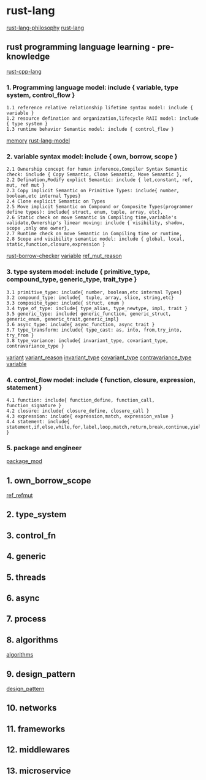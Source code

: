 
# rust-lang

[rust-lang-philosophy](docs/rust_core_philosophy.md)
[rust-lang](docs/rust_paradiam.md)

## rust programming language learning - pre-knowledge

[rust-cpp-lang](docs/lang_compare/rust_cpp.md)

### 1. Programming language model: include { variable, type system, control_flow }

    1.1 reference relative relationship lifetime syntax model: include { variable } 
    1.2 resource defination and organization,lifecycle RAII model: include { type system }
    1.3 runtime behavior Semantic model: include { control_flow }

[memory](docs/view_type_theory/type_control_memory.md)
[rust-lang-model](docs/view_type_control/type_variable_control03.md)

### 2. variable syntax model: include { own, borrow, scope }

    2.1 Ownership concept for human inference,Compiler Syntax Semantic check: include { Copy Semantic, Clone Semantic, Move Semantic }, 
    2.2 Defination,Modify explict Semantic: include { let,constant, ref, mut, ref mut }
    2.3 Copy implicit Semantic on Primitive Types: include{ number, boolean,etc internal Types}
    2.4 Clone explicit Semantic on Types
    2.5 Move implicit Semantic on Compound or Composite Types(programmer define types): include{ struct, enum, tuple, array, etc},
    2.6 Static check on move Semantic in Compiling time,variable's validate,Ownership's linear moving: include { visibility, shadow, scope ,only one owner},
    2.7 Runtime check on move Semantic in Compiling time or runtime,
    2.8 Scope and visibility semantic model: include { global, local, static,function,closure,expression }

[rust-borrow-checker](docs/rust/own_borrow_scope/borrow_check_inference.md)
[variable](docs/rust/control/control_flow_rust.md)
[ref_mut_reason](docs/rust/own_borrow_scope/ref_mut_reason.md)

### 3. type system model: include { primitive_type, compound_type, generic_type, trait_type }

    3.1 primitive_type: include{ number, boolean,etc internal Types}
    3.2 compound_type: include{  tuple, array, slice, string,etc}
    3.3 composite_type: include{ struct, enum }
    3.4 type_of_type: include{ type_alias, type_newtype, impl, trait } 
    3.5 generic_type: include{ generic_function, generic_struct, generic_enum, generic_trait,generic_impl}
    3.6 async_type: include{ async_function, async_trait }
    3.7 type_transform: include{ type_cast: as, into, from,try_into, try_from }
    3.8 type_variance: include{ invariant_type, covariant_type, contravariance_type }

[variant](docs/view_type_theory/type_variant/variant.md)
[variant_reason](docs/view_type_theory/type_variant/variant_reason.md)
[invariant_type](docs/view_type_theory/type_variant/invariance_type.md)
[covariant_type](docs/view_type_theory/type_variant/covariance_type.md)
[contravariance_type](docs/view_type_theory/type_variant/contravariance_type.md)
[variable](docs/view_type_theory/type_variant/mutability_rust.md)

### 4. control_flow model: include { function, closure, expression, statement }

    4.1 function: include{ function_define, function_call, function_signature }
    4.2 closure: include{ closure_define, closure_call }
    4.3 expression: include{ expression,match, expression_value }
    4.4 statement: include{ statement,if,else,while,for,label,loop,match,return,break,continue,yield,gen,async,await,macro }

### 5. package and engineer

[package_mod](docs/rust/cargo_package_mod.md)

## 1. own_borrow_scope  

[ref_refmut](docs/rust/own_borrow_scope/ref_mut_reason.md)

## 2. type_system

## 3. control_fn

## 4. generic

## 5. threads

## 6. async

## 7. process

## 8. algorithms

[algorithms](docs/rust/algorithms)

## 9. design_pattern

[design_pattern](docs/design_pattern)

## 10. networks

## 11. frameworks

## 12. middlewares

## 13. microservice
